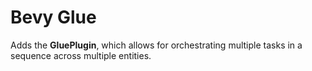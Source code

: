 # Bevy Glue

Adds the **GluePlugin**, which allows for orchestrating multiple tasks in a sequence across multiple entities.

